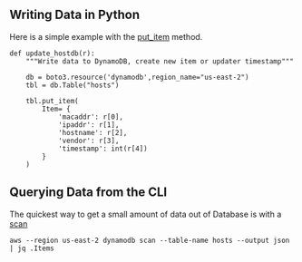 
## Writing Data in Python

Here is a simple example with the [put_item](https://boto3.amazonaws.com/v1/documentation/api/latest/reference/services/dynamodb.html#DynamoDB.Client.put_item) method.

```
def update_hostdb(r):
    """Write data to DynamoDB, create new item or updater timestamp"""

    db = boto3.resource('dynamodb',region_name="us-east-2")
    tbl = db.Table("hosts")

    tbl.put_item(
        Item= {
            'macaddr': r[0],
            'ipaddr': r[1],
            'hostname': r[2],
            'vendor': r[3],
            'timestamp': int(r[4])
        }
    )
```

## Querying Data from the CLI

The quickest way to get a small amount of data out of Database is with a [scan](https://docs.aws.amazon.com/cli/latest/reference/dynamodb/scan.html)

```
aws --region us-east-2 dynamodb scan --table-name hosts --output json | jq .Items
```


